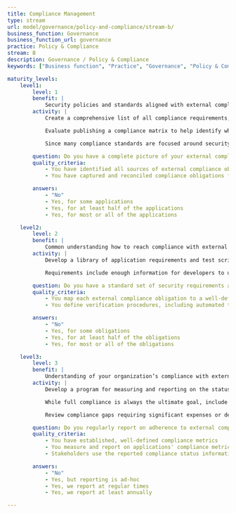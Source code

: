 ```yaml
---
title: Compliance Management
type: stream
url: model/governance/policy-and-compliance/stream-b/
business_function: Governance
business_function_url: governance
practice: Policy & Compliance
stream: B
description: Governance / Policy & Compliance
keywords: ["Business function", "Practice", "Governance", "Policy & Compliance"]

maturity_levels:
    level1:
        level: 1
        benefit: |
            Security policies and standards aligned with external compliance drivers
        activity: |
            Create a comprehensive list of all compliance requirements, including any triggers that could help determine which applications are in scope. Compliance requirements may be considered in scope based on factors such as geographic location, types of data, or contractual obligations with clients or business partners. Review each identified compliance requirement with the appropriate experts and legal, to ensure the obligation is understood. Since many compliance obligations vary in applicability based on how the data is processed, stored, or transmitted across the computing environment, compliance drivers should always indicate opportunities for lowering the overall compliance burden by changing how the data is handled.

            Evaluate publishing a compliance matrix to help identify which factors could put an application in scope for a specific regulatory requirement. Have the matrix indicate which compliance requirements are applicable at the organization level and do not depend on individual applications. The matrix provides at least a basic understanding of useful compliance requirements to review obligations around different applications.

            Since many compliance standards are focused around security best-practices, many compliance requirements may already be a part of the Policy and Standards library published by the organization. Therefore, once you review compliance requirements, map them to any applicable existing policies and standards. Whenever there are discrepancies, update the policies and standards to include organization-wide compliance requirements. Then, begin creating compliance-specific standards only applicable to individual compliance requirements. The goal is to have a compliance matrix that indicates which policies and standards have more detailed information about compliance requirements, as well as ensure individual policies and standards reference applicable compliance requirements.

        question: Do you have a complete picture of your external compliance obligations?
        quality_criteria:
            - You have identified all sources of external compliance obligations
            - You have captured and reconciled compliance obligations from all sources

        answers:
            - "No"
            - Yes, for some applications
            - Yes, for at least half of the applications
            - Yes, for most or all of the applications

    level2:
        level: 2
        benefit: |
            Common understanding how to reach compliance with external compliance drivers for product teams
        activity: |
            Develop a library of application requirements and test scripts to establish and verify regulatory compliance of applications. Some of these are tied to individual compliance requirements like PCI or GDPR, while others are more general in nature and address global compliance requirements such as ISO. The library is available to all application development teams. It includes guidance for determining all applicable requirements including considerations for reducing the compliance burden and scope. Implement a process to periodically re-assess each application’s compliance requirements. Re-assessment includes reviewing all application functionality and opportunities to reduce scope to lower the overall cost of compliance.

            Requirements include enough information for developers to understand functional and non-functional requirements of the different compliance obligations. They include references to policies and standards, and provide explicit references to regulations. If there are questions about the implementation of a particular requirement, the original text of the regulation can help interpret the intent more accurately. Each requirement includes a set of test scripts for verifying compliance. In addition to assisting QA with compliance verification, these can help clarify compliance requirements for developers and make the compliance process transparent. Requirements have a format that allows importing them into individual requirements repositories. further clarify compliance requirements for developers and ensure the process of achieving compliance is fully transparent.

        question: Do you have a standard set of security requirements and verification procedures addressing the organization's external compliance obligations?
        quality_criteria:
            - You map each external compliance obligation to a well-defined set of application requirements
            - You define verification procedures, including automated tests, to verify compliance with compliance-related requirements

        answers:
            - "No"
            - Yes, for some obligations
            - Yes, for at least half of the obligations
            - Yes, for most or all of the obligations

    level3:
        level: 3
        benefit: |
            Understanding of your organization’s compliance with external compliance drivers
        activity: |
            Develop a program for measuring and reporting on the status of compliance between different applications. Application requirements and test scripts help determine the status of compliance. Leverage testing automation to promptly detect compliance regressions in frequently updated applications and ensure compliance is maintained through the different application versions. Whenever fully automated testing is not possible, QA, Internal Audit, or Information Security teams assess compliance periodically through a combination of manual testing and interview.

            While full compliance is always the ultimate goal, include tracking remediation actions and periodic updates in the program. Review compliance remediation activities periodically to check teams are making appropriate progress, and that remediation strategies will be effective in achieving compliance. To further improve the process, develop a series of standard reports and compliance scorecards. These help individual teams understand the current state of compliance, and the organization manage assistance for remediating compliance gaps more effectively.

            Review compliance gaps requiring significant expenses or development with the subject-matter experts and compare them against the cost of reducing the application’s functionality, minimizing scope or eliminating the compliance requirement. longterm compliance gaps require management approval and a formal compliance risk acceptance, so they receive appropriate attention and scrutiny from the organization’s leadership.

        question: Do you regularly report on adherence to external compliance obligations and use that information to guide efforts to close compliance gaps?
        quality_criteria:
            - You have established, well-defined compliance metrics
            - You measure and report on applications' compliance metrics regularly
            - Stakeholders use the reported compliance status information to identify compliance gaps and prioritize gap remediation efforts

        answers:
            - "No"
            - Yes, but reporting is ad-hoc
            - Yes, we report at regular times
            - Yes, we report at least annually

---
```

